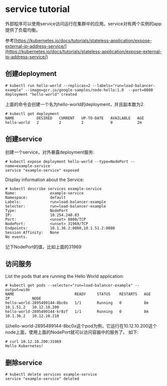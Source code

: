 # service tutorial
外部程序可以使用service访问运行在集群中的应用。service对有两个实例的app提供了负载均衡。

参考[https://kubernetes.io/docs/tutorials/stateless-application/expose-external-ip-address-service/](https://kubernetes.io/docs/tutorials/stateless-application/expose-external-ip-address-service/)

## 创建deployment
```
# kubectl run hello-world --replicas=2 --labels="run=load-balancer-example" --image=gcr.io/google-samples/node-hello:1.0  --port=8080
deployment "hello-world" created
```

上面的命令会创建一个名为hello-world的deployment，并且副本数为2.

```
# kubectl get deployment
NAME          DESIRED   CURRENT   UP-TO-DATE   AVAILABLE   AGE
hello-world   2         2         2            0           2m
```

## 创建service
创建一个service，对外暴露deployment服务:  

```
# kubectl expose deployment hello-world --type=NodePort --name=example-service
service "example-service" exposed
```

Display information about the Service:

```
# kubectl describe services example-service
Name:				example-service
Namespace:			default
Labels:				run=load-balancer-example
Selector:			run=load-balancer-example
Type:				NodePort
IP:					10.254.240.83
Port:				<unset>	8080/TCP
NodePort:			<unset>	31969/TCP
Endpoints:			10.1.36.2:8080,10.1.51.2:8080
Session Affinity:	None
No events.
```

记下NodePort的值，比如上面的31969



## 访问服务
List the pods that are running the Hello World application:

```
# kubectl get pods --selector="run=load-balancer-example" --output=wide
NAME                           READY     STATUS    RESTARTS   AGE       IP          NODE
hello-world-2895499144-8bc0x   1/1       Running   0          8m        10.1.51.2   10.12.10.200
hello-world-2895499144-kr8zf   1/1       Running   0          8m        10.1.36.2   10.12.10.210
```

以hello-world-2895499144-8bc0x这个pod为例，它运行在10.12.10.200这个node上面，使用上面的NodePort就可以访问容器中的服务了。 如下:  

```
# curl 10.12.10.200:31969
Hello Kubernetes!
```

## 删除service
```
# kubectl delete services example-service
service "example-service" deleted
```






